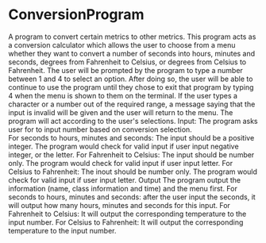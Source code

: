 # ConversionProgram
A program to convert certain metrics to other metrics.
This program acts as a conversion calculator which allows the user to choose from a menu whether 
they want to convert a number of seconds into hours, minutes and seconds, degrees from Fahrenheit 
to Celsius, or degrees from Celsius to Fahrenheit. 
The user will be prompted by the program to type a number between 1 and 4 to select an option. 
After doing so, the user will be able to continue to use the program until they chose to exit that 
program by typing 4 when the menu is shown to them on the terminal. If the user types a character 
or a number out of the required range, a message saying that the input is invalid will be given 
and the user will return to the menu. The program will act according to the user's selections.
Input:
The program asks user for to input number based on conversion selection.     
For seconds to hours, minutes and seconds:
The input should be a positive integer. The program would check for valid input if user input negative integer, or the letter.
For Fahrenheit to Celsius:
The input should be number only. The program would check for valid input if user input letter.
For Celsius to Fahrenheit:
The inout should be number only. The program would check for valid input if user input letter.
Output
The program output the information (name, class information and time) and the menu first. For seconds to hours, minutes and seconds: after the user input the seconds, it will output how many hours, minutes and seconds for this input. For Fahrenheit to Celsius:  It will output the corresponding temperature to the input number. For Celsius to Fahrenheit:  It will output the corresponding temperature to the input number.
